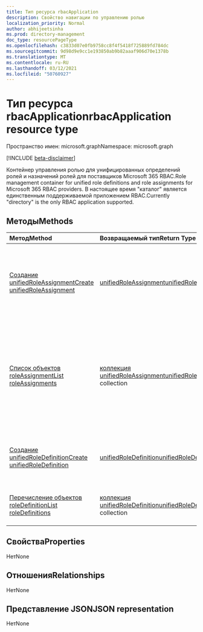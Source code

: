 ```yaml
---
title: Тип ресурса rbacApplication
description: Свойство навигации по управлению ролью
localization_priority: Normal
author: abhijeetsinha
ms.prod: directory-management
doc_type: resourcePageType
ms.openlocfilehash: c3833d07e0fb9758cc8f4f5418f725889fd784dc
ms.sourcegitcommit: 9d98d9e9cc1e193850ab9b82aaaf906d70e1378b
ms.translationtype: MT
ms.contentlocale: ru-RU
ms.lasthandoff: 03/12/2021
ms.locfileid: "50760927"
---
```

# <a name="rbacapplication-resource-type"></a><span data-ttu-id="706c1-103">Тип ресурса rbacApplication</span><span class="sxs-lookup"><span data-stu-id="706c1-103">rbacApplication resource type</span></span>

<span data-ttu-id="706c1-104">Пространство имен: microsoft.graph</span><span class="sxs-lookup"><span data-stu-id="706c1-104">Namespace: microsoft.graph</span></span>

[!INCLUDE [beta-disclaimer](../../includes/beta-disclaimer.md)]

<span data-ttu-id="706c1-105">Контейнер управления ролью для унифицированных определений ролей и назначений ролей для поставщиков Microsoft 365 RBAC.</span><span class="sxs-lookup"><span data-stu-id="706c1-105">Role management container for unified role definitions and role assignments for Microsoft 365 RBAC providers.</span></span> <span data-ttu-id="706c1-106">В настоящее время "каталог" является единственным поддерживаемой приложением RBAC.</span><span class="sxs-lookup"><span data-stu-id="706c1-106">Currently "directory" is the only RBAC application supported.</span></span>

## <a name="methods"></a><span data-ttu-id="706c1-107">Методы</span><span class="sxs-lookup"><span data-stu-id="706c1-107">Methods</span></span>

| <span data-ttu-id="706c1-108">Метод</span><span class="sxs-lookup"><span data-stu-id="706c1-108">Method</span></span>       | <span data-ttu-id="706c1-109">Возвращаемый тип</span><span class="sxs-lookup"><span data-stu-id="706c1-109">Return Type</span></span> | <span data-ttu-id="706c1-110">Описание</span><span class="sxs-lookup"><span data-stu-id="706c1-110">Description</span></span> |
|:-------------|:------------|:------------|
| [<span data-ttu-id="706c1-111">Создание unifiedRoleAssignment</span><span class="sxs-lookup"><span data-stu-id="706c1-111">Create unifiedRoleAssignment</span></span>](../api/rbacapplication-post-roleassignments.md) | [<span data-ttu-id="706c1-112">unifiedRoleAssignment</span><span class="sxs-lookup"><span data-stu-id="706c1-112">unifiedRoleAssignment</span></span>](unifiedroleassignment.md) | <span data-ttu-id="706c1-113">Создайте новую унифицированную функциюRoleAssignment, разместив в коллекции roleAssignments.</span><span class="sxs-lookup"><span data-stu-id="706c1-113">Create a new unifiedRoleAssignment by posting to the roleAssignments collection.</span></span> |
| [<span data-ttu-id="706c1-114">Список объектов roleAssignment</span><span class="sxs-lookup"><span data-stu-id="706c1-114">List roleAssignments</span></span>](../api/rbacapplication-list-roleassignments.md) | <span data-ttu-id="706c1-115">[коллекция unifiedRoleAssignment](unifiedroleassignment.md)</span><span class="sxs-lookup"><span data-stu-id="706c1-115">[unifiedRoleAssignment](unifiedroleassignment.md) collection</span></span> | <span data-ttu-id="706c1-116">Получите коллекцию объектов unifiedRoleAssignment.</span><span class="sxs-lookup"><span data-stu-id="706c1-116">Get a unifiedRoleAssignment object collection.</span></span> <span data-ttu-id="706c1-117">Только определенные экземпляры можно запрашивать, фильтруя на roleDefitionId или principalId.</span><span class="sxs-lookup"><span data-stu-id="706c1-117">Only specific instances can be queried, by filtering on roleDefitionId or principalId.</span></span> |
| [<span data-ttu-id="706c1-118">Создание unifiedRoleDefinition</span><span class="sxs-lookup"><span data-stu-id="706c1-118">Create unifiedRoleDefinition</span></span>](../api/rbacapplication-post-roledefinitions.md) | [<span data-ttu-id="706c1-119">unifiedRoleDefinition</span><span class="sxs-lookup"><span data-stu-id="706c1-119">unifiedRoleDefinition</span></span>](unifiedroledefinition.md) | <span data-ttu-id="706c1-120">Создайте новое единоеRoleDefinition, разместив в коллекции roleDefinitions.</span><span class="sxs-lookup"><span data-stu-id="706c1-120">Create a new unifiedRoleDefinition by posting to the roleDefinitions collection.</span></span> |
| [<span data-ttu-id="706c1-121">Перечисление объектов roleDefinition</span><span class="sxs-lookup"><span data-stu-id="706c1-121">List roleDefinitions</span></span>](../api/rbacapplication-list-roledefinitions.md) | <span data-ttu-id="706c1-122">[коллекция unifiedRoleDefinition](unifiedroledefinition.md)</span><span class="sxs-lookup"><span data-stu-id="706c1-122">[unifiedRoleDefinition](unifiedroledefinition.md) collection</span></span> | <span data-ttu-id="706c1-123">Получите коллекцию объектов unifiedRoleDefinition.</span><span class="sxs-lookup"><span data-stu-id="706c1-123">Get a unifiedRoleDefinition object collection.</span></span> |

## <a name="properties"></a><span data-ttu-id="706c1-124">Свойства</span><span class="sxs-lookup"><span data-stu-id="706c1-124">Properties</span></span>

<span data-ttu-id="706c1-125">Нет</span><span class="sxs-lookup"><span data-stu-id="706c1-125">None</span></span>

## <a name="relationships"></a><span data-ttu-id="706c1-126">Отношения</span><span class="sxs-lookup"><span data-stu-id="706c1-126">Relationships</span></span>

<span data-ttu-id="706c1-127">Нет</span><span class="sxs-lookup"><span data-stu-id="706c1-127">None</span></span>

## <a name="json-representation"></a><span data-ttu-id="706c1-128">Представление JSON</span><span class="sxs-lookup"><span data-stu-id="706c1-128">JSON representation</span></span>

<span data-ttu-id="706c1-129">Нет</span><span class="sxs-lookup"><span data-stu-id="706c1-129">None</span></span>

<!-- uuid: 16cd6b66-4b1a-43a1-adaf-3a886856ed98
2019-02-04 14:57:30 UTC -->
<!-- {
  "type": "#page.annotation",
  "description": "rbacApplication resource",
  "keywords": "",
  "section": "documentation",
  "tocPath": ""
}-->


